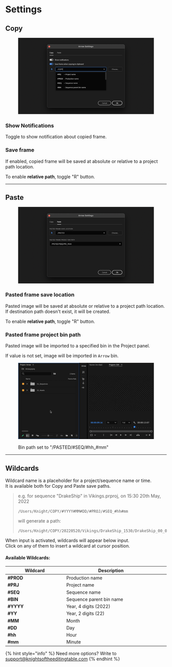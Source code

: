 # Settings

## Copy

<figure><img src="../../.gitbook/assets/Arrow_Copy_settings (2).png" alt=""><figcaption></figcaption></figure>

### Show Notifications

Toggle to show notification about copied frame.

### Save frame

If enabled, copied frame will be saved at absolute or relative to a project path location.

To enable **relative path**, toggle "R" button.

***

## Paste

<figure><img src="../../.gitbook/assets/Arrow_Paste_settings (2).png" alt=""><figcaption></figcaption></figure>

### Pasted frame save location

Pasted image will be saved at absolute or relative to a project path location.\
If destination path doesn't exist, it will be created.

To enable **relative path**, toggle "R" button.

### Pasted frame project bin path

Pasted image will be imported to a specified bin in the Project panel.

If value is not set, image will be imported in `Arrow` bin.

<figure><img src="../../.gitbook/assets/Arrow_paste_bin_path.gif" alt=""><figcaption><p>Bin path set to "/PASTED/#SEQ/#hh_#mm"</p></figcaption></figure>

***

## Wildcards

Wildcard name is a placeholder for a project/sequence name or time.\
It is available both for Copy and Paste save paths.

> e.g. for sequence "DrakeShip" in Vikings.prproj, on 15:30 20th May, 2022
>
> ```
> /Users/Knight/COPY/#YYYY#MM#DD/#PROJ/#SEQ_#hh#mm
> ```
>
> will generate a path:
>
> ```
> /Users/Knight/COPY/20220520/Vikings/DrakeShip_1530/DrakeShip_00_00_09_22
> ```

When input is activated, wildcards will appear below input.\
Click on any of them to insert a wildcard at cursor position.

#### Available Wildcards:

<table><thead><tr><th width="199.12880874796468">Wildcard</th><th width="332.73460910089955">Description</th><th data-hidden></th><th data-hidden></th></tr></thead><tbody><tr><td><strong>#PROD</strong></td><td>Production name</td><td></td><td></td></tr><tr><td><strong>#PRJ</strong></td><td>Project name</td><td></td><td></td></tr><tr><td><strong>#SEQ</strong></td><td>Sequence name</td><td></td><td></td></tr><tr><td><strong>#BIN</strong></td><td>Sequence parent bin name</td><td></td><td></td></tr><tr><td><strong>#YYYY</strong></td><td>Year, 4 digits (2022)</td><td></td><td></td></tr><tr><td><strong>#YY</strong></td><td>Year, 2 digits (22)</td><td></td><td></td></tr><tr><td><strong>#MM</strong></td><td>Month</td><td></td><td></td></tr><tr><td><strong>#DD</strong></td><td>Day</td><td></td><td></td></tr><tr><td><strong>#hh</strong></td><td>Hour</td><td></td><td></td></tr><tr><td><strong>#mm</strong></td><td>Minute</td><td></td><td></td></tr></tbody></table>

{% hint style="info" %}
Need more options? Write to support@knightsoftheeditingtable.com
{% endhint %}
